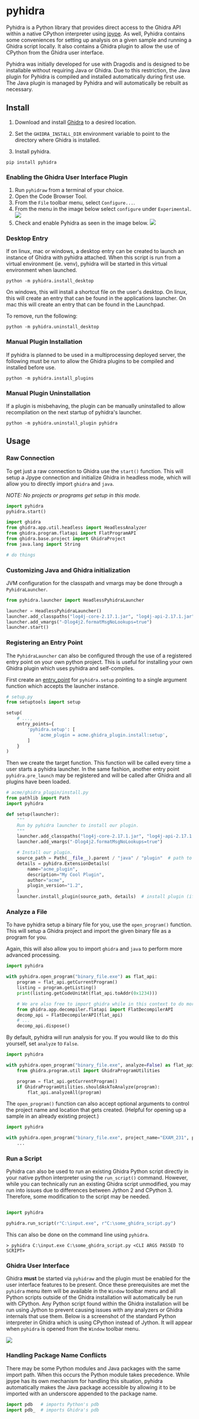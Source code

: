 # pyhidra

Pyhidra is a Python library that provides direct access to the Ghidra API within a native CPython interpreter using [jpype](https://jpype.readthedocs.io/en/latest). As well, Pyhidra contains some conveniences for setting up analysis on a given sample and running a Ghidra script locally. It also contains a Ghidra plugin to allow the use of CPython from the
Ghidra user interface.

Pyhidra was initially developed for use with Dragodis and is designed to be installable without requiring Java or Ghidra. Due to this restriction, the Java plugin for Pyhidra is compiled and installed automatically during first use. The Java plugin is managed by Pyhidra and will automatically be rebuilt as necessary.


## Install

1. Download and install [Ghidra](https://github.com/NationalSecurityAgency/ghidra/releases) to a desired location.

1. Set the `GHIDRA_INSTALL_DIR` environment variable to point to the directory where Ghidra is installed.

1. Install pyhidra.

```console
pip install pyhidra
```
### Enabling the Ghidra User Interface Plugin

1. Run `pyhidraw` from a terminal of your choice.
2. Open the Code Browser Tool.
3. From the `File` toolbar menu, select `Configure...`.
4. From the menu in the image below select `configure` under `Experimental`.
 ![](https://raw.githubusercontent.com/Defense-Cyber-Crime-Center/pyhidra/master/images/image-20220111154029764.png)
5. Check and enable Pyhidra as seen in the image below.
 ![](https://raw.githubusercontent.com/Defense-Cyber-Crime-Center/pyhidra/master/images/image-20220111154120531.png)

### Desktop Entry

If on linux, mac or windows, a desktop entry can be created to launch an instance of Ghidra with pyhidra attached.
When this script is run from a virtual environment (ie. venv), pyhidra will be started in this virtual environment
when launched.

```console
python -m pyhidra.install_desktop
```

On windows, this will install a shortcut file on the user's desktop. On linux, this will create an entry 
that can be found in the applications launcher. On mac this will create an entry that can be found in 
the Launchpad.


To remove, run the following:

```console
python -m pyhidra.uninstall_desktop
```

### Manual Plugin Installation

If pyhidra is planned to be used in a multiprocessing deployed server, the following must be run to allow the Ghidra plugins to be compiled and installed before use.

```console
python -m pyhidra.install_plugins
```


### Manual Plugin Uninstallation

If a plugin is misbehaving, the plugin can be manually uninstalled to allow recompilation on the next startup of pyhidra's launcher.

```console
python -m pyhidra.uninstall_plugin pyhidra
```


## Usage


### Raw Connection

To get just a raw connection to Ghidra use the `start()` function.
This will setup a Jpype connection and initialize Ghidra in headless mode,
which will allow you to directly import `ghidra` and `java`.

*NOTE: No projects or programs get setup in this mode.*

```python
import pyhidra
pyhidra.start()

import ghidra
from ghidra.app.util.headless import HeadlessAnalyzer
from ghidra.program.flatapi import FlatProgramAPI
from ghidra.base.project import GhidraProject
from java.lang import String

# do things
```

### Customizing Java and Ghidra initialization

JVM configuration for the classpath and vmargs may be done through a `PyhidraLauncher`.

```python
from pyhidra.launcher import HeadlessPyhidraLauncher

launcher = HeadlessPyhidraLauncher()
launcher.add_classpaths("log4j-core-2.17.1.jar", "log4j-api-2.17.1.jar")
launcher.add_vmargs("-Dlog4j2.formatMsgNoLookups=true")
launcher.start()
```

### Registering an Entry Point

The `PyhidraLauncher` can also be configured through the use of a registered entry point on your own python project.
This is useful for installing your own Ghidra plugin which uses pyhidra and self-compiles.

First create an [entry_point](https://setuptools.pypa.io/en/latest/userguide/entry_point.html) for `pyhidra.setup`
pointing to a single argument function which accepts the launcher instance.

```python
# setup.py
from setuptools import setup

setup(
    # ...,
    entry_points={
        'pyhidra.setup': [
            'acme_plugin = acme.ghidra_plugin.install:setup',
        ]
    }
)
```


Then we create the target function.
This function will be called every time a user starts a pyhidra launcher.
In the same fashion, another entry point `pyhidra.pre_launch` may be registered and will be called after Ghidra and all
plugins have been loaded.

```python
# acme/ghidra_plugin/install.py
from pathlib import Path
import pyhidra

def setup(launcher):
    """
    Run by pyhidra launcher to install our plugin.
    """
    launcher.add_classpaths("log4j-core-2.17.1.jar", "log4j-api-2.17.1.jar")
    launcher.add_vmargs("-Dlog4j2.formatMsgNoLookups=true")

    # Install our plugin.
    source_path = Path(__file__).parent / "java" / "plugin"  # path to uncompiled .java code
    details = pyhidra.ExtensionDetails(
        name="acme_plugin",
        description="My Cool Plugin",
        author="acme",
        plugin_version="1.2",
    )
    launcher.install_plugin(source_path, details)  # install plugin (if not already)
```


### Analyze a File

To have pyhidra setup a binary file for you, use the `open_program()` function.
This will setup a Ghidra project and import the given binary file as a program for you.

Again, this will also allow you to import `ghidra` and `java` to perform more advanced processing.

```python
import pyhidra

with pyhidra.open_program("binary_file.exe") as flat_api:
    program = flat_api.getCurrentProgram()
    listing = program.getListing()
    print(listing.getCodeUnitAt(flat_api.toAddr(0x1234)))

    # We are also free to import ghidra while in this context to do more advanced things.
    from ghidra.app.decompiler.flatapi import FlatDecompilerAPI
    decomp_api = FlatDecompilerAPI(flat_api)
    # ...
    decomp_api.dispose()
```

By default, pyhidra will run analysis for you. If you would like to do this yourself, set `analyze` to `False`.

```python
import pyhidra

with pyhidra.open_program("binary_file.exe", analyze=False) as flat_api:
    from ghidra.program.util import GhidraProgramUtilities

    program = flat_api.getCurrentProgram()
    if GhidraProgramUtilities.shouldAskToAnalyze(program):
        flat_api.analyzeAll(program)
```


The `open_program()` function can also accept optional arguments to control the project name and location that gets created.
(Helpful for opening up a sample in an already existing project.)

```python
import pyhidra

with pyhidra.open_program("binary_file.exe", project_name="EXAM_231", project_location=r"C:\exams\231") as flat_api:
    ...
```


### Run a Script

Pyhidra can also be used to run an existing Ghidra Python script directly in your native python interpreter
using the `run_script()` command.
However, while you can technically run an existing Ghidra script unmodified, you may
run into issues due to differences between Jython 2 and CPython 3.
Therefore, some modification to the script may be needed.

```python

import pyhidra

pyhidra.run_script(r"C:\input.exe", r"C:\some_ghidra_script.py")
```

This can also be done on the command line using `pyhidra`.

```console
> pyhidra C:\input.exe C:\some_ghidra_script.py <CLI ARGS PASSED TO SCRIPT>
```

### Ghidra User Interface

Ghidra **must** be started via `pyhidraw` and the plugin must be enabled for the user interface features to be present. Once these prerequisites are met the `pyhidra` menu item will be available in the `Window` toolbar menu and all Python scripts outside of the Ghidra installation will automatically be run with CPython. Any Python script found within the Ghidra installation will be run using Jython to prevent causing issues with any analyzers or Ghidra internals that use them. Below is a screenshot of the standard Python interpreter in Ghidra which is using CPython instead of Jython. It will appear when `pyhidra` is opened from the `Window` toolbar menu.

![](https://raw.githubusercontent.com/Defense-Cyber-Crime-Center/pyhidra/master/images/image-20220111152440065.png)

### Handling Package Name Conflicts

There may be some Python modules and Java packages with the same import path. When this occurs the Python module takes precedence.
While jpype has its own mechanism for handling this situation, pyhidra automatically makes the Java package accessible by allowing
it to be imported with an underscore appended to the package name.

```python
import pdb   # imports Python's pdb
import pdb_  # imports Ghidra's pdb
```
